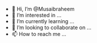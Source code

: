 - 👋 Hi, I’m @Musaibraheem
- 👀 I’m interested in ...
- 🌱 I’m currently learning ...
- 💞️ I’m looking to collaborate on ...
- 📫 How to reach me ...

<!---
Musaibraheem/Musaibraheem is a ✨ special ✨ repository because its `README.md` (this file) appears on your GitHub profile.
You can click the Preview link to take a look at your changes.
--->

